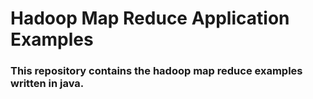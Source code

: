 <h1>Hadoop Map Reduce Application Examples</h1>
<h3>This repository contains the hadoop map reduce examples written in java.</h3>
